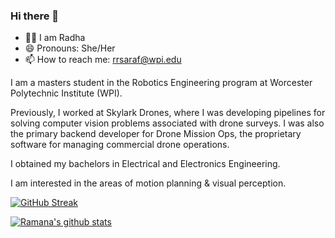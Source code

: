 ### Hi there 👋

- :raising_hand_woman: I am Radha
- 😄 Pronouns: She/Her
- 📫 How to reach me: rrsaraf@wpi.edu
<!--
**radhasaraf/radhasaraf** is a ✨ _special_ ✨ repository because its `README.md` (this file) appears on your GitHub profile.

Here are some ideas to get you started:

- 🔭 I’m currently working on ...
- 🌱 I’m currently learning ...
- 👯 I’m looking to collaborate on ...
- 🤔 I’m looking for help with ...
- 💬 Ask me about ...
- ⚡ Fun fact: ...
-->

I am a masters student in the Robotics Engineering program at Worcester Polytechnic Institute (WPI).

Previously, I worked at Skylark Drones, where I was developing pipelines for solving computer vision problems associated with drone surveys. I was also the primary backend developer for Drone Mission Ops, the proprietary software for managing commercial drone operations.

I obtained my bachelors in Electrical and Electronics Engineering.

I am interested in the areas of motion planning & visual perception.

[![GitHub Streak](http://github-readme-streak-stats.herokuapp.com?user=radhasaraf&theme=toykonight)](https://git.io/streak-stats)

[![Ramana's github stats](https://github-readme-stats.vercel.app/api?username=radhasaraf&show_icons=true&theme=toykonight)](https://github.com/anuraghazra/github-readme-stats) 
